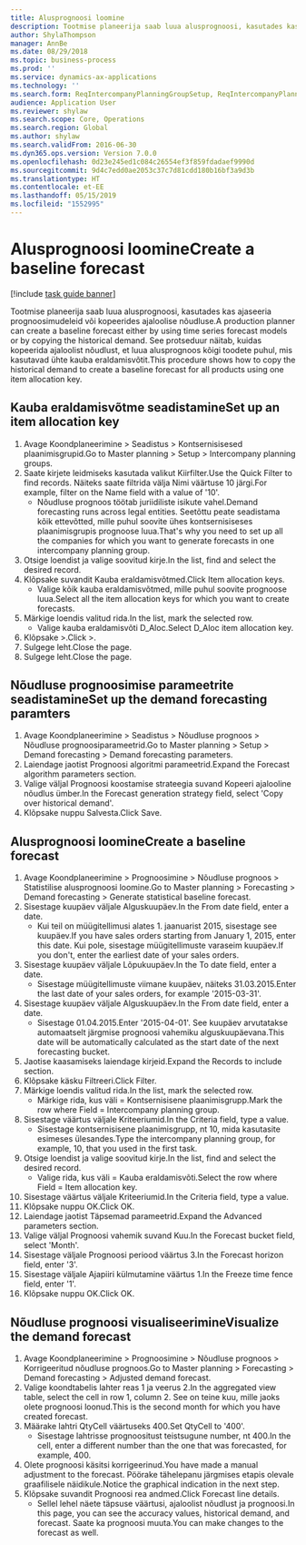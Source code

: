 ```yaml
---
title: Alusprognoosi loomine
description: Tootmise planeerija saab luua alusprognoosi, kasutades kas ajaseeria prognoosimudeleid või kopeerides ajaloolise nõudluse.
author: ShylaThompson
manager: AnnBe
ms.date: 08/29/2018
ms.topic: business-process
ms.prod: ''
ms.service: dynamics-ax-applications
ms.technology: ''
ms.search.form: ReqIntercompanyPlanningGroupSetup, ReqIntercompanyPlanningGroupAllocKeys, ReqDemPlanForecastParameters, ReqDemPlanCreateForecastDialog, SysQueryForm, ReqDemPlanForecastViewer
audience: Application User
ms.reviewer: shylaw
ms.search.scope: Core, Operations
ms.search.region: Global
ms.author: shylaw
ms.search.validFrom: 2016-06-30
ms.dyn365.ops.version: Version 7.0.0
ms.openlocfilehash: 0d23e245ed1c084c26554ef3f859fdadaef9990d
ms.sourcegitcommit: 9d4c7edd0ae2053c37c7d81cdd180b16bf3a9d3b
ms.translationtype: HT
ms.contentlocale: et-EE
ms.lasthandoff: 05/15/2019
ms.locfileid: "1552995"
---
```

# <a name="create-a-baseline-forecast"></a><span data-ttu-id="33535-103">Alusprognoosi loomine</span><span class="sxs-lookup"><span data-stu-id="33535-103">Create a baseline forecast</span></span>

[!include [task guide banner](../../includes/task-guide-banner.md)]

<span data-ttu-id="33535-104">Tootmise planeerija saab luua alusprognoosi, kasutades kas ajaseeria prognoosimudeleid või kopeerides ajaloolise nõudluse.</span><span class="sxs-lookup"><span data-stu-id="33535-104">A production planner can create a baseline forecast either by using time series forecast models or by copying the historical demand.</span></span> <span data-ttu-id="33535-105">See protseduur näitab, kuidas kopeerida ajaloolist nõudlust, et luua alusprognoos kõigi toodete puhul, mis kasutavad ühte kauba eraldamisvõtit.</span><span class="sxs-lookup"><span data-stu-id="33535-105">This procedure shows how to copy the historical demand to create a baseline forecast for all products using one item allocation key.</span></span> 


## <a name="set-up-an-item-allocation-key"></a><span data-ttu-id="33535-106">Kauba eraldamisvõtme seadistamine</span><span class="sxs-lookup"><span data-stu-id="33535-106">Set up an item allocation key</span></span>
1. <span data-ttu-id="33535-107">Avage Koondplaneerimine > Seadistus > Kontsernisisesed plaanimisgrupid.</span><span class="sxs-lookup"><span data-stu-id="33535-107">Go to Master planning > Setup > Intercompany planning groups.</span></span>
2. <span data-ttu-id="33535-108">Saate kirjete leidmiseks kasutada valikut Kiirfilter.</span><span class="sxs-lookup"><span data-stu-id="33535-108">Use the Quick Filter to find records.</span></span> <span data-ttu-id="33535-109">Näiteks saate filtrida välja Nimi väärtuse 10 järgi.</span><span class="sxs-lookup"><span data-stu-id="33535-109">For example, filter on the Name field with a value of '10'.</span></span>
    * <span data-ttu-id="33535-110">Nõudluse prognoos töötab juriidiliste isikute vahel.</span><span class="sxs-lookup"><span data-stu-id="33535-110">Demand forecasting runs across legal entities.</span></span> <span data-ttu-id="33535-111">Seetõttu peate seadistama kõik ettevõtted, mille puhul soovite ühes kontsernisiseses plaanimisgrupis prognoose luua.</span><span class="sxs-lookup"><span data-stu-id="33535-111">That's why you need to set up all the companies for which you want to generate forecasts in one intercompany planning group.</span></span>  
3. <span data-ttu-id="33535-112">Otsige loendist ja valige soovitud kirje.</span><span class="sxs-lookup"><span data-stu-id="33535-112">In the list, find and select the desired record.</span></span>
4. <span data-ttu-id="33535-113">Klõpsake suvandit Kauba eraldamisvõtmed.</span><span class="sxs-lookup"><span data-stu-id="33535-113">Click Item allocation keys.</span></span>
    * <span data-ttu-id="33535-114">Valige kõik kauba eraldamisvõtmed, mille puhul soovite prognoose luua.</span><span class="sxs-lookup"><span data-stu-id="33535-114">Select all the item allocation keys for which you want to create forecasts.</span></span>  
5. <span data-ttu-id="33535-115">Märkige loendis valitud rida.</span><span class="sxs-lookup"><span data-stu-id="33535-115">In the list, mark the selected row.</span></span>
    * <span data-ttu-id="33535-116">Valige kauba eraldamisvõti D_Aloc.</span><span class="sxs-lookup"><span data-stu-id="33535-116">Select D_Aloc item allocation key.</span></span>  
6. <span data-ttu-id="33535-117">Klõpsake >.</span><span class="sxs-lookup"><span data-stu-id="33535-117">Click >.</span></span>
7. <span data-ttu-id="33535-118">Sulgege leht.</span><span class="sxs-lookup"><span data-stu-id="33535-118">Close the page.</span></span>
8. <span data-ttu-id="33535-119">Sulgege leht.</span><span class="sxs-lookup"><span data-stu-id="33535-119">Close the page.</span></span>

## <a name="set-up-the-demand-forecasting-paramters"></a><span data-ttu-id="33535-120">Nõudluse prognoosimise parameetrite seadistamine</span><span class="sxs-lookup"><span data-stu-id="33535-120">Set up the demand forecasting paramters</span></span>
1. <span data-ttu-id="33535-121">Avage Koondplaneerimine > Seadistus > Nõudluse prognoos > Nõudluse prognoosiparameetrid.</span><span class="sxs-lookup"><span data-stu-id="33535-121">Go to Master planning > Setup > Demand forecasting > Demand forecasting parameters.</span></span>
2. <span data-ttu-id="33535-122">Laiendage jaotist Prognoosi algoritmi parameetrid.</span><span class="sxs-lookup"><span data-stu-id="33535-122">Expand the Forecast algorithm parameters section.</span></span>
3. <span data-ttu-id="33535-123">Valige väljal Prognoosi koostamise strateegia suvand Kopeeri ajalooline nõudlus ümber.</span><span class="sxs-lookup"><span data-stu-id="33535-123">In the Forecast generation strategy field, select 'Copy over historical demand'.</span></span>
4. <span data-ttu-id="33535-124">Klõpsake nuppu Salvesta.</span><span class="sxs-lookup"><span data-stu-id="33535-124">Click Save.</span></span>

## <a name="create-a-baseline-forecast"></a><span data-ttu-id="33535-125">Alusprognoosi loomine</span><span class="sxs-lookup"><span data-stu-id="33535-125">Create a baseline forecast</span></span>
1. <span data-ttu-id="33535-126">Avage Koondplaneerimine > Prognoosimine > Nõudluse prognoos > Statistilise alusprognoosi loomine.</span><span class="sxs-lookup"><span data-stu-id="33535-126">Go to Master planning > Forecasting > Demand forecasting > Generate statistical baseline forecast.</span></span>
2. <span data-ttu-id="33535-127">Sisestage kuupäev väljale Alguskuupäev.</span><span class="sxs-lookup"><span data-stu-id="33535-127">In the From date field, enter a date.</span></span>
    * <span data-ttu-id="33535-128">Kui teil on müügitellimusi alates 1. jaanuarist 2015, sisestage see kuupäev.</span><span class="sxs-lookup"><span data-stu-id="33535-128">If you have sales orders starting from January 1, 2015, enter this date.</span></span> <span data-ttu-id="33535-129">Kui pole, sisestage müügitellimuste varaseim kuupäev.</span><span class="sxs-lookup"><span data-stu-id="33535-129">If you don't, enter the earliest date of your sales orders.</span></span>  
3. <span data-ttu-id="33535-130">Sisestage kuupäev väljale Lõpukuupäev.</span><span class="sxs-lookup"><span data-stu-id="33535-130">In the To date field, enter a date.</span></span>
    * <span data-ttu-id="33535-131">Sisestage müügitellimuste viimane kuupäev, näiteks 31.03.2015.</span><span class="sxs-lookup"><span data-stu-id="33535-131">Enter the last date of your sales orders, for example '2015-03-31'.</span></span>  
4. <span data-ttu-id="33535-132">Sisestage kuupäev väljale Alguskuupäev.</span><span class="sxs-lookup"><span data-stu-id="33535-132">In the From date field, enter a date.</span></span>
    * <span data-ttu-id="33535-133">Sisestage 01.04.2015.</span><span class="sxs-lookup"><span data-stu-id="33535-133">Enter '2015-04-01'.</span></span> <span data-ttu-id="33535-134">See kuupäev arvutatakse automaatselt järgmise prognoosi vahemiku alguskuupäevana.</span><span class="sxs-lookup"><span data-stu-id="33535-134">This date will be automatically calculated as the start date of the next forecasting bucket.</span></span>  
5. <span data-ttu-id="33535-135">Jaotise kaasamiseks laiendage kirjeid.</span><span class="sxs-lookup"><span data-stu-id="33535-135">Expand the Records to include section.</span></span>
6. <span data-ttu-id="33535-136">Klõpsake käsku Filtreeri.</span><span class="sxs-lookup"><span data-stu-id="33535-136">Click Filter.</span></span>
7. <span data-ttu-id="33535-137">Märkige loendis valitud rida.</span><span class="sxs-lookup"><span data-stu-id="33535-137">In the list, mark the selected row.</span></span>
    * <span data-ttu-id="33535-138">Märkige rida, kus väli = Kontsernisisene plaanimisgrupp.</span><span class="sxs-lookup"><span data-stu-id="33535-138">Mark the row where Field = Intercompany planning group.</span></span>  
8. <span data-ttu-id="33535-139">Sisestage väärtus väljale Kriteeriumid.</span><span class="sxs-lookup"><span data-stu-id="33535-139">In the Criteria field, type a value.</span></span>
    * <span data-ttu-id="33535-140">Sisestage kontsernisisene plaanimisgrupp, nt 10, mida kasutasite esimeses ülesandes.</span><span class="sxs-lookup"><span data-stu-id="33535-140">Type the intercompany planning group, for example, 10, that you used in the first task.</span></span>  
9. <span data-ttu-id="33535-141">Otsige loendist ja valige soovitud kirje.</span><span class="sxs-lookup"><span data-stu-id="33535-141">In the list, find and select the desired record.</span></span>
    * <span data-ttu-id="33535-142">Valige rida, kus väli = Kauba eraldamisvõti.</span><span class="sxs-lookup"><span data-stu-id="33535-142">Select the row where Field = Item allocation key.</span></span>  
10. <span data-ttu-id="33535-143">Sisestage väärtus väljale Kriteeriumid.</span><span class="sxs-lookup"><span data-stu-id="33535-143">In the Criteria field, type a value.</span></span>
11. <span data-ttu-id="33535-144">Klõpsake nuppu OK.</span><span class="sxs-lookup"><span data-stu-id="33535-144">Click OK.</span></span>
12. <span data-ttu-id="33535-145">Laiendage jaotist Täpsemad parameetrid.</span><span class="sxs-lookup"><span data-stu-id="33535-145">Expand the Advanced parameters section.</span></span>
13. <span data-ttu-id="33535-146">Valige väljal Prognoosi vahemik suvand Kuu.</span><span class="sxs-lookup"><span data-stu-id="33535-146">In the Forecast bucket field, select 'Month'.</span></span>
14. <span data-ttu-id="33535-147">Sisestage väljale Prognoosi periood väärtus 3.</span><span class="sxs-lookup"><span data-stu-id="33535-147">In the Forecast horizon field, enter '3'.</span></span>
15. <span data-ttu-id="33535-148">Sisestage väljale Ajapiiri külmutamine väärtus 1.</span><span class="sxs-lookup"><span data-stu-id="33535-148">In the Freeze time fence field, enter '1'.</span></span>
16. <span data-ttu-id="33535-149">Klõpsake nuppu OK.</span><span class="sxs-lookup"><span data-stu-id="33535-149">Click OK.</span></span>

## <a name="visualize-the-demand-forecast"></a><span data-ttu-id="33535-150">Nõudluse prognoosi visualiseerimine</span><span class="sxs-lookup"><span data-stu-id="33535-150">Visualize the demand forecast</span></span>
1. <span data-ttu-id="33535-151">Avage Koondplaneerimine > Prognoosimine > Nõudluse prognoos > Korrigeeritud nõudluse prognoos.</span><span class="sxs-lookup"><span data-stu-id="33535-151">Go to Master planning > Forecasting > Demand forecasting > Adjusted demand forecast.</span></span>
2. <span data-ttu-id="33535-152">Valige koondtabelis lahter reas 1 ja veerus 2.</span><span class="sxs-lookup"><span data-stu-id="33535-152">In the aggregated view table, select the cell in row 1, column 2.</span></span> <span data-ttu-id="33535-153">See on teine kuu, mille jaoks olete prognoosi loonud.</span><span class="sxs-lookup"><span data-stu-id="33535-153">This is the second month for which you have created forecast.</span></span>
3. <span data-ttu-id="33535-154">Määrake lahtri QtyCell väärtuseks 400.</span><span class="sxs-lookup"><span data-stu-id="33535-154">Set QtyCell to '400'.</span></span>
    * <span data-ttu-id="33535-155">Sisestage lahtrisse prognoositust teistsugune number, nt 400.</span><span class="sxs-lookup"><span data-stu-id="33535-155">In the cell, enter a different number than the one that was forecasted, for example, 400.</span></span>  
4. <span data-ttu-id="33535-156">Olete prognoosi käsitsi korrigeerinud.</span><span class="sxs-lookup"><span data-stu-id="33535-156">You have made a manual adjustment to the forecast.</span></span> <span data-ttu-id="33535-157">Pöörake tähelepanu järgmises etapis olevale graafilisele näidikule.</span><span class="sxs-lookup"><span data-stu-id="33535-157">Notice the graphical indication in the next step.</span></span>
5. <span data-ttu-id="33535-158">Klõpsake suvandit Prognoosi rea andmed.</span><span class="sxs-lookup"><span data-stu-id="33535-158">Click Forecast line details.</span></span>
    * <span data-ttu-id="33535-159">Sellel lehel näete täpsuse väärtusi, ajaloolist nõudlust ja prognoosi.</span><span class="sxs-lookup"><span data-stu-id="33535-159">In this page, you can see the accuracy values, historical demand, and forecast.</span></span> <span data-ttu-id="33535-160">Saate ka prognoosi muuta.</span><span class="sxs-lookup"><span data-stu-id="33535-160">You can make changes to the forecast as well.</span></span>  

